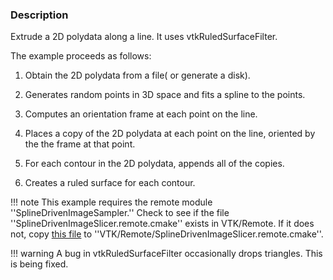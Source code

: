 ### Description

Extrude a 2D polydata along a line. It uses vtkRuledSurfaceFilter.

The example proceeds as follows:

1. Obtain the 2D polydata from a file( or generate a disk).

2. Generates random points in 3D space and fits a spline to the points.

3. Computes an orientation  frame at each point on the line.

4. Places a copy of the 2D polydata at each point on the line, oriented by the the frame at that point.

5. For each contour in the 2D polydata, appends all of the copies.

6. Creates a ruled surface for each contour.

!!! note
    This example requires the remote module ''SplineDrivenImageSampler.'' Check to see if the file ''SplineDrivenImageSlicer.remote.cmake'' exists in VTK/Remote. If it does not, copy [this file](https://gitlab.kitware.com/vtk/vtk/raw/master/Remote/SplineDrivenImageSlicer.remote.cmake) to ''VTK/Remote/SplineDrivenImageSlicer.remote.cmake''.

!!! warning
    A bug in vtkRuledSurfaceFilter occasionally drops triangles. This is being fixed.
